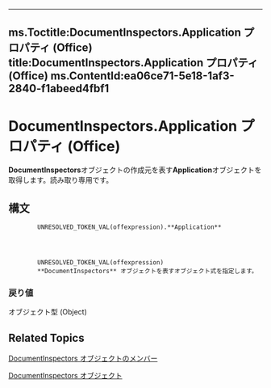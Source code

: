 

---
ms.Toctitle:DocumentInspectors.Application プロパティ (Office)
title:DocumentInspectors.Application プロパティ (Office)
ms.ContentId:ea06ce71-5e18-1af3-2840-f1abeed4fbf1
---
# DocumentInspectors.Application プロパティ (Office)




**DocumentInspectors**オブジェクトの作成元を表す**Application**オブジェクトを取得します。読み取り専用です。

## 構文

            UNRESOLVED_TOKEN_VAL(offexpression).**Application**




            UNRESOLVED_TOKEN_VAL(offexpression)
            **DocumentInspectors** オブジェクトを表すオブジェクト式を指定します。

### 戻り値
オブジェクト型 (Object)





## Related Topics

[DocumentInspectors オブジェクトのメンバー](1cf21432-076c-e5fe-496c-e20048a0e62e.md)

[DocumentInspectors オブジェクト](8366d7cd-e016-bb99-d27f-749ca10352f1.md)




